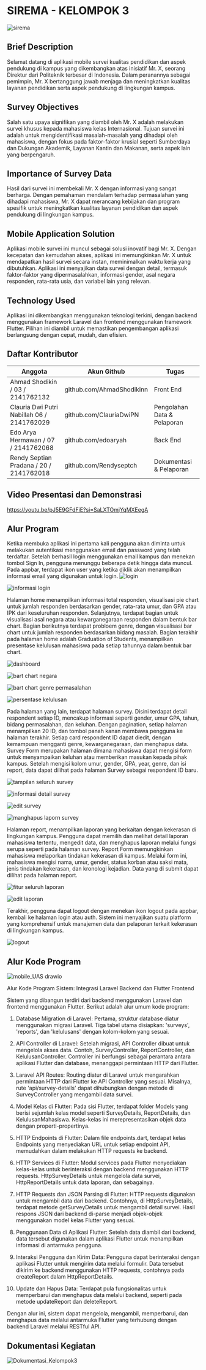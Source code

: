 # SIREMA - KELOMPOK 3
![sirema](https://github.com/edoaryah/Flutter-Laravel-SurveyApp/assets/114456394/21e40a8f-f66c-4f4a-b1c8-6de93a72920d)

## Brief Description

Selamat datang di aplikasi mobile survei kualitas pendidikan dan aspek pendukung di kampus yang dikembangkan atas inisiatif Mr. X, seorang Direktur dari Politeknik terbesar di Indonesia. Dalam peranannya sebagai pemimpin, Mr. X bertanggung jawab menjaga dan meningkatkan kualitas layanan pendidikan serta aspek pendukung di lingkungan kampus. 

## Survey Objectives

Salah satu upaya signifikan yang diambil oleh Mr. X adalah melakukan survei khusus kepada mahasiswa kelas Internasional. Tujuan survei ini adalah untuk mengidentifikasi masalah-masalah yang dihadapi oleh mahasiswa, dengan fokus pada faktor-faktor krusial seperti Sumberdaya dan Dukungan Akademik, Layanan Kantin dan Makanan, serta aspek lain yang berpengaruh.

## Importance of Survey Data

Hasil dari survei ini membekali Mr. X dengan informasi yang sangat berharga. Dengan pemahaman mendalam terhadap permasalahan yang dihadapi mahasiswa, Mr. X dapat merancang kebijakan dan program spesifik untuk meningkatkan kualitas layanan pendidikan dan aspek pendukung di lingkungan kampus.

## Mobile Application Solution

Aplikasi mobile survei ini muncul sebagai solusi inovatif bagi Mr. X. Dengan kecepatan dan kemudahan akses, aplikasi ini memungkinkan Mr. X untuk mendapatkan hasil survei secara instan, meminimalkan waktu kerja yang dibutuhkan. Aplikasi ini menyajikan data survei dengan detail, termasuk faktor-faktor yang dipermasalahkan, informasi gender, asal negara responden, rata-rata usia, dan variabel lain yang relevan.

## Technology Used

Aplikasi ini dikembangkan menggunakan teknologi terkini, dengan backend menggunakan framework Laravel dan frontend menggunakan framework Flutter. Pilihan ini diambil untuk memastikan pengembangan aplikasi berlangsung dengan cepat, mudah, dan efisien.

## Daftar Kontributor
| Anggota | Akun Github | Tugas |
| ------ | ------ | ------ |
| Ahmad Shodikin / 03 / 2141762132 | github.com/AhmadShodikinn | Front End |
| Clauria Dwi Putri Nabillah 06 / 2141762029 | github.com/ClauriaDwiPN | Pengolahan Data & Pelaporan |
| Edo Arya Hermawan / 07 / 2141762068 | github.com/edoaryah | Back End |
| Rendy Septian Pradana / 20 / 2141762018 | github.com/Rendyseptch | Dokumentasi & Pelaporan |

## Video Presentasi dan Demonstrasi

https://youtu.be/pJ5E9GFdFiE?si=SaLXTOmjYqMXEegA

## Alur Program
Ketika membuka aplikasi ini pertama kali pengguna akan diminta untuk melakukan autentikasi menggunakan email dan password yang telah terdaftar. Setelah berhasil login menggunakan email kampus dan menekan tombol Sign In, pengguna menunggu beberapa detik hingga data muncul. Pada appbar, terdapat ikon user yang ketika diklik akan menampilkan informasi email yang digunakan untuk login. 
![login](https://github.com/edoaryah/Flutter-Laravel-SurveyApp/assets/92168645/cd3871fb-01a6-4765-a49b-78c4eb13ad00)

![informasi login](https://github.com/edoaryah/Flutter-Laravel-SurveyApp/assets/92168645/046ba6fd-0853-4962-bdbb-b2ce77f6b2f3)


Halaman home menampilkan informasi total responden, visualisasi pie chart untuk jumlah responden berdasarkan gender, rata-rata umur, dan GPA atau IPK dari keseluruhan responden. Selanjutnya, terdapat bagian untuk visualisasi asal negara atau kewarganegaraan responden dalam bentuk bar chart. Bagian berikutnya terdapat probloem genre, dengan visualisasi bar chart untuk jumlah responden berdasarkan bidang masalah. Bagian terakhir pada halaman home adalah Graduation of Students, menampilkan presentase kelulusan mahasiswa pada setiap tahunnya dalam bentuk bar chart.

![dashboard](https://github.com/edoaryah/Flutter-Laravel-SurveyApp/assets/92168645/5b8b2a07-0dc0-45ba-a30f-a013895b21dc)

![bart chart negara](https://github.com/edoaryah/Flutter-Laravel-SurveyApp/assets/92168645/48fa1ead-1117-45c1-9622-7f0828bd6f4a)

![bart chart genre permasalahan](https://github.com/edoaryah/Flutter-Laravel-SurveyApp/assets/92168645/84caf474-b7e0-4ff0-9fa8-29f273143d8e)

![persentase kelulusan](https://github.com/edoaryah/Flutter-Laravel-SurveyApp/assets/92168645/36610e5a-0655-4c1d-afdf-7f698aa0b7cb)


Pada halaman yang lain, terdapat halaman survey. Disini terdapat detail respondent setiap ID, mencakup informasi seperti gender, umur GPA, tahun, bidang permasalahan, dan keluhan. Dengan pagination, setiap halaman menampilkan 20 ID, dan tombol panah kanan membawa pengguna ke halaman terakhir. Setiap card respondent ID dapat diedit, dengan kemampuan mengganti genre, kewarganegaraan, dan menghapus data. Survey Form merupakan halaman dimana mahasiswa dapat mengisi form untuk menyampaikan keluhan atau memberikan masukan kepada pihak kampus. Setelah mengisi kolom umur, gender, GPA, year, genre, dan isi report, data dapat dilihat pada halaman Survey sebagai respondent ID baru.

![tampilan seluruh survey](https://github.com/edoaryah/Flutter-Laravel-SurveyApp/assets/92168645/24f77797-afa8-4240-85f9-087931156130)

![informasi detail survey](https://github.com/edoaryah/Flutter-Laravel-SurveyApp/assets/92168645/d86df1fb-e010-4756-b793-b89115dd74cd)

![edit survey](https://github.com/edoaryah/Flutter-Laravel-SurveyApp/assets/92168645/cbfb3ee1-5eec-40c9-8510-8e3808afec44)

![manghapus laporn survey](https://github.com/edoaryah/Flutter-Laravel-SurveyApp/assets/92168645/9c902ee6-bdee-432e-b2e8-22a04b959e93)


Halaman report, menampilkan laporan yang berkaitan dengan kekerasan di lingkungan kampus. Pengguna dapat memilih dan melihat detail laporan mahasiswa tertentu, mengedit data, dan menghapus laporan melalui fungsi serupa seperti pada halaman survey. Report Form memungkinkan mahasiswa melaporkan tindakan kekerasan di kampus. Melalui form ini, mahasiswa mengisi nama, umur, gender, status korban atau saksi mata, jenis tindakan kekerasan, dan kronologi kejadian. Data yang di submit dapat dilihat pada halaman report. 

![fitur seluruh laporan](https://github.com/edoaryah/Flutter-Laravel-SurveyApp/assets/92168645/eed4a46f-c004-4c2f-92de-7bee834e9071)

![edit laporan](https://github.com/edoaryah/Flutter-Laravel-SurveyApp/assets/92168645/1339dd48-8703-4f66-97c1-37573a5b225b)


Terakhir, pengguna dapat logout dengan menekan ikon logout pada appbar, kembali ke halaman login atau auth. Sistem ini menyajikan suatu platform yang komprehensif untuk manajemen data dan pelaporan terkait kekerasan di lingkungan kampus.

![logout](https://github.com/edoaryah/Flutter-Laravel-SurveyApp/assets/92168645/f7987a63-5785-4d3e-8abf-cba8346bc125)

## Alur Kode Program 
![mobile_UAS drawio](https://github.com/edoaryah/Flutter-Laravel-SurveyApp/assets/92168645/8ca74327-5e15-4ef6-9d17-a8f5363c4c04)

Alur Kode Program Sistem: Integrasi Laravel Backend dan Flutter Frontend

Sistem yang dibangun terdiri dari backend menggunakan Laravel dan frontend menggunakan Flutter. Berikut adalah alur umum kode program:

1. Database Migration di Laravel:
Pertama, struktur database diatur menggunakan migrasi Laravel.
Tiga tabel utama disiapkan: 'surveys', 'reports', dan 'kelulusans' dengan kolom-kolom yang sesuai.

2. API Controller di Laravel:
Setelah migrasi, API Controller dibuat untuk mengelola akses data. Contoh, SurveyController, ReportController, dan KelulusanController.
Controller ini berfungsi sebagai perantara antara aplikasi Flutter dan database, menanggapi permintaan HTTP dari Flutter.

3. Laravel API Routes:
Routing diatur di Laravel untuk mengarahkan permintaan HTTP dari Flutter ke API Controller yang sesuai.
Misalnya, rute 'api/survey-details' dapat dihubungkan dengan metode di SurveyController yang mengambil data survei.

4. Model Kelas di Flutter:
Pada sisi Flutter, terdapat folder Models yang berisi sejumlah kelas model seperti SurveyDetails, ReportDetails, dan KelulusanMahasiswa.
Kelas-kelas ini merepresentasikan objek data dengan properti-propertinya.

5. HTTP Endpoints di Flutter:
Dalam file endpoints.dart, terdapat kelas Endpoints yang menyediakan URL untuk setiap endpoint API, memudahkan dalam melakukan HTTP requests ke backend.

6. HTTP Services di Flutter:
Modul services pada Flutter menyediakan kelas-kelas untuk berinteraksi dengan backend menggunakan HTTP requests.
HttpSurveyDetails untuk mengelola data survei, HttpReportDetails untuk data laporan, dan sebagainya.

7. HTTP Requests dan JSON Parsing di Flutter:
HTTP requests digunakan untuk mengambil data dari backend. Contohnya, di HttpSurveyDetails, terdapat metode getSurveyDetails untuk mengambil detail survei.
Hasil respons JSON dari backend di-parse menjadi objek-objek menggunakan model kelas Flutter yang sesuai.

8. Penggunaan Data di Aplikasi Flutter:
Setelah data diambil dari backend, data tersebut digunakan dalam aplikasi Flutter untuk menampilkan informasi di antarmuka pengguna.

9. Interaksi Pengguna dan Kirim Data:
Pengguna dapat berinteraksi dengan aplikasi Flutter untuk mengirim data melalui formulir.
Data tersebut dikirim ke backend menggunakan HTTP requests, contohnya pada createReport dalam HttpReportDetails.

10. Update dan Hapus Data:
Terdapat pula fungsionalitas untuk memperbarui dan menghapus data melalui backend, seperti pada metode updateReport dan deleteReport.

Dengan alur ini, sistem dapat mengelola, mengambil, memperbarui, dan menghapus data melalui antarmuka Flutter yang terhubung dengan backend Laravel melalui RESTful API.


## Dokumentasi Kegiatan
![Dokumentasi_Kelompok3](https://github.com/edoaryah/Flutter-Laravel-SurveyApp/assets/114456394/a5c8eb7f-60c7-4102-a43e-1a01e7646108)
